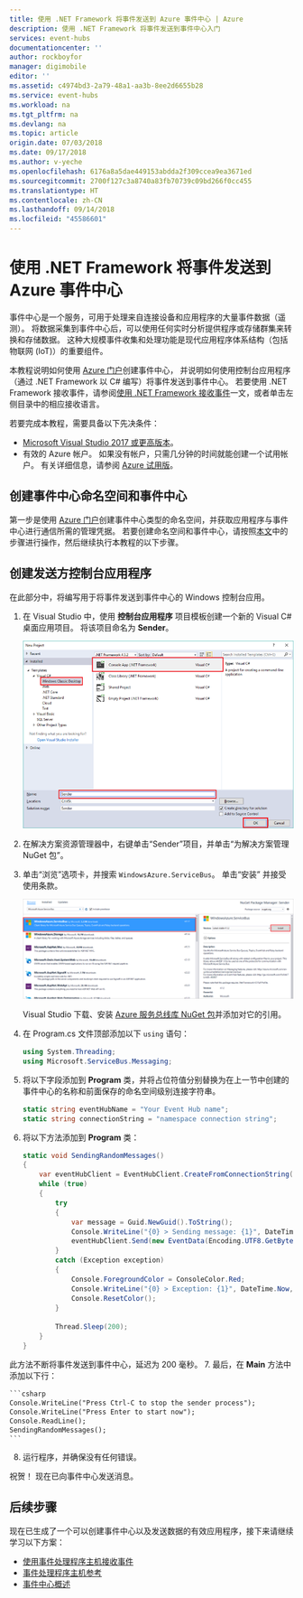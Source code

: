 ```yaml
---
title: 使用 .NET Framework 将事件发送到 Azure 事件中心 | Azure
description: 使用 .NET Framework 将事件发送到事件中心入门
services: event-hubs
documentationcenter: ''
author: rockboyfor
manager: digimobile
editor: ''
ms.assetid: c4974bd3-2a79-48a1-aa3b-8ee2d6655b28
ms.service: event-hubs
ms.workload: na
ms.tgt_pltfrm: na
ms.devlang: na
ms.topic: article
origin.date: 07/03/2018
ms.date: 09/17/2018
ms.author: v-yeche
ms.openlocfilehash: 6176a8a5dae449153abdda2f309ccea9ea3671ed
ms.sourcegitcommit: 2700f127c3a8740a83fb70739c09bd266f0cc455
ms.translationtype: HT
ms.contentlocale: zh-CN
ms.lasthandoff: 09/14/2018
ms.locfileid: "45586601"
---
```

# <a name="send-events-to-azure-event-hubs-using-the-net-framework"></a>使用 .NET Framework 将事件发送到 Azure 事件中心

事件中心是一个服务，可用于处理来自连接设备和应用程序的大量事件数据（遥测）。 将数据采集到事件中心后，可以使用任何实时分析提供程序或存储群集来转换和存储数据。 这种大规模事件收集和处理功能是现代应用程序体系结构（包括物联网 (IoT)）的重要组件。

本教程说明如何使用 [Azure 门户](https://portal.azure.cn)创建事件中心， 并说明如何使用控制台应用程序（通过 .NET Framework 以 C# 编写）将事件发送到事件中心。 若要使用 .NET Framework 接收事件，请参阅[使用 .NET Framework 接收事件](event-hubs-dotnet-framework-getstarted-receive-eph.md)一文，或者单击左侧目录中的相应接收语言。

若要完成本教程，需要具备以下先决条件：

* [Microsoft Visual Studio 2017 或更高版本](http://visualstudio.com)。
* 有效的 Azure 帐户。 如果没有帐户，只需几分钟的时间就能创建一个试用帐户。 有关详细信息，请参阅 [Azure 试用版](https://www.azure.cn/pricing/1rmb-trial/)。

## <a name="create-an-event-hubs-namespace-and-an-event-hub"></a>创建事件中心命名空间和事件中心

第一步是使用 [Azure 门户](https://portal.azure.cn)创建事件中心类型的命名空间，并获取应用程序与事件中心进行通信所需的管理凭据。 若要创建命名空间和事件中心，请按照[本文](event-hubs-create.md)中的步骤进行操作，然后继续执行本教程的以下步骤。

## <a name="create-a-sender-console-application"></a>创建发送方控制台应用程序

在此部分中，将编写用于将事件发送到事件中心的 Windows 控制台应用。

1. 在 Visual Studio 中，使用 **控制台应用程序** 项目模板创建一个新的 Visual C# 桌面应用项目。 将该项目命名为 **Sender**。

    ![](./media/event-hubs-dotnet-framework-getstarted-send/create-sender-csharp1.png)
2. 在解决方案资源管理器中，右键单击“Sender”项目，并单击“为解决方案管理 NuGet 包”。 
3. 单击“浏览”选项卡，并搜索 `WindowsAzure.ServiceBus`。 单击“安装” 并接受使用条款。 

    ![](./media/event-hubs-dotnet-framework-getstarted-send/create-sender-csharp2.png)

    Visual Studio 下载、安装 [Azure 服务总线库 NuGet 包](https://www.nuget.org/packages/WindowsAzure.ServiceBus)并添加对它的引用。
4. 在 Program.cs 文件顶部添加以下 `using` 语句：

    ```csharp
    using System.Threading;
    using Microsoft.ServiceBus.Messaging;
    ```
5. 将以下字段添加到 **Program** 类，并将占位符值分别替换为在上一节中创建的事件中心的名称和前面保存的命名空间级别连接字符串。

    ```csharp
    static string eventHubName = "Your Event Hub name";
    static string connectionString = "namespace connection string";
    ```
6. 将以下方法添加到 **Program** 类：

    ```csharp
    static void SendingRandomMessages()
    {
        var eventHubClient = EventHubClient.CreateFromConnectionString(connectionString, eventHubName);
        while (true)
        {
            try
            {
                var message = Guid.NewGuid().ToString();
                Console.WriteLine("{0} > Sending message: {1}", DateTime.Now, message);
                eventHubClient.Send(new EventData(Encoding.UTF8.GetBytes(message)));
            }
            catch (Exception exception)
            {
                Console.ForegroundColor = ConsoleColor.Red;
                Console.WriteLine("{0} > Exception: {1}", DateTime.Now, exception.Message);
                Console.ResetColor();
            }

            Thread.Sleep(200);
        }
    }
    ```

  此方法不断将事件发送到事件中心，延迟为 200 毫秒。
7. 最后，在 **Main** 方法中添加以下行：

    ```csharp
    Console.WriteLine("Press Ctrl-C to stop the sender process");
    Console.WriteLine("Press Enter to start now");
    Console.ReadLine();
    SendingRandomMessages();
    ```
8. 运行程序，并确保没有任何错误。

祝贺！ 现在已向事件中心发送消息。

## <a name="next-steps"></a>后续步骤
现在已生成了一个可以创建事件中心以及发送数据的有效应用程序，接下来请继续学习以下方案：

* [使用事件处理程序主机接收事件](event-hubs-dotnet-framework-getstarted-receive-eph.md)
* [事件处理程序主机参考](https://docs.azure.cn/zh-cn/dotnet/api/microsoft.servicebus.messaging.eventprocessorhost?view=azure-dotnet)
* [事件中心概述](event-hubs-what-is-event-hubs.md)

<!-- Images. -->
[19]: ./media/event-hubs-csharp-ephcs-getstarted/create-eh-proj1.png
[20]: ./media/event-hubs-csharp-ephcs-getstarted/create-eh-proj2.png
[21]: ./media/event-hubs-csharp-ephcs-getstarted/run-csharp-ephcs1.png
[22]: ./media/event-hubs-csharp-ephcs-getstarted/run-csharp-ephcs2.png

<!--Update_Description: update meta properties, wording update -->